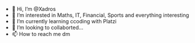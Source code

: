 - 👋 Hi, I’m @Xadros
- 👀 I’m interested in Maths, IT, Financial, Sports and everything interesting
- 🌱 I’m currently learning ccoding with Platzi
- 💞️ I’m looking to collaborted...
- 📫 How to reach me dm

<!---
Xadros/Xadros is a ✨ special ✨ repository because its `README.md` (this file) appears on your GitHub profile.
You can click the Preview link to take a look at your changes.
--->
